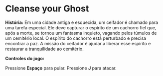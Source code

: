 # Cleanse your Ghost

**História:**
Em uma cidade antiga e esquecida, um ceifador é chamado para uma tarefa especial. Ele deve capturar o espírito de um cachorro fiel que, após a morte, se tornou um fantasma inquieto, vagando pelos túmulos de um cemitério local. O espírito do cachorro está perturbado e precisa encontrar a paz. A missão do ceifador é ajudar a liberar esse espírito e restaurar a tranquilidade ao cemitério.

**Controles do jogo:**

Pressione **Espaço** para pular.
Pressione **J** para atacar.
